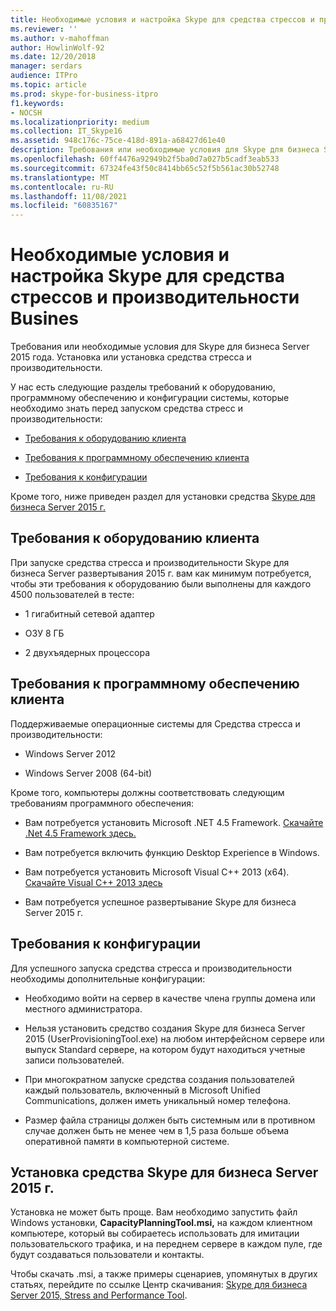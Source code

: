 ```yaml
---
title: Необходимые условия и настройка Skype для средства стрессов и производительности Busines
ms.reviewer: ''
ms.author: v-mahoffman
author: HowlinWolf-92
ms.date: 12/20/2018
manager: serdars
audience: ITPro
ms.topic: article
ms.prod: skype-for-business-itpro
f1.keywords:
- NOCSH
ms.localizationpriority: medium
ms.collection: IT_Skype16
ms.assetid: 948c176c-75ce-418d-891a-a68427d61e40
description: Требования или необходимые условия для Skype для бизнеса Server 2015 года. Установка или установка средства стресса и производительности.
ms.openlocfilehash: 60ff4476a92949b2f5ba0d7a027b5cadf3eab533
ms.sourcegitcommit: 67324fe43f50c8414bb65c52f5b561ac30b52748
ms.translationtype: MT
ms.contentlocale: ru-RU
ms.lasthandoff: 11/08/2021
ms.locfileid: "60835167"
---
```

# <a name="prerequisites-and-setup-for-the-skype-for-busines-stress-and-performance-tool"></a>Необходимые условия и настройка Skype для средства стрессов и производительности Busines
 
Требования или необходимые условия для Skype для бизнеса Server 2015 года. Установка или установка средства стресса и производительности.
  
У нас есть следующие разделы требований к оборудованию, программному обеспечению и конфигурации системы, которые необходимо знать перед запуском средства стресс и производительности:
  
- [Требования к оборудованию клиента](prerequisites-and-setup.md#ClientHardwareReqs)
    
- [Требования к программному обеспечению клиента](prerequisites-and-setup.md#ClientSoftwareReqs)
    
- [Требования к конфигурации](prerequisites-and-setup.md#ConfigReqs)
    
Кроме того, ниже приведен раздел для установки средства [Skype для бизнеса Server 2015 г.](prerequisites-and-setup.md#Installing)
  
## <a name="client-hardware-requirements"></a>Требования к оборудованию клиента
<a name="ClientHardwareReqs"> </a>

При запуске средства стресса и производительности Skype для бизнеса Server развертывания 2015 г. вам как минимум потребуется, чтобы эти требования к оборудованию были выполнены для каждого 4500 пользователей в тесте:
  
- 1 гигабитный сетевой адаптер
    
- ОЗУ 8 ГБ
    
- 2 двухъядерных процессора
    
## <a name="client-software-requirements"></a>Требования к программному обеспечению клиента
<a name="ClientSoftwareReqs"> </a>

Поддерживаемые операционные системы для Средства стресса и производительности:
  
- Windows Server 2012
    
- Windows Server 2008 (64-bit)
    
Кроме того, компьютеры должны соответствовать следующим требованиям программного обеспечения:
  
- Вам потребуется установить Microsoft .NET 4.5 Framework. [Скачайте .Net 4.5 Framework здесь.](https://www.microsoft.com/download/details.aspx?id=30653)
    
- Вам потребуется включить функцию Desktop Experience в Windows.
    
- Вам потребуется установить Microsoft Visual C++ 2013 (x64). [Скачайте Visual C++ 2013 здесь](https://www.microsoft.com/download/details.aspx?id=40784)
    
- Вам потребуется успешное развертывание Skype для бизнеса Server 2015 г.
    
## <a name="configuration-requirements"></a>Требования к конфигурации
<a name="ConfigReqs"> </a>

Для успешного запуска средства стресса и производительности необходимы дополнительные конфигурации:
  
- Необходимо войти на сервер в качестве члена группы домена или местного администратора.
    
- Нельзя установить средство создания Skype для бизнеса Server 2015 (UserProvisioningTool.exe) на любом интерфейсном сервере или выпуск Standard сервере, на котором будут находиться учетные записи пользователей.
    
- При многократном запуске средства создания пользователей каждый пользователь, включенный в Microsoft Unified Communications, должен иметь уникальный номер телефона.
    
- Размер файла страницы должен быть системным или в противном случае должен быть не менее чем в 1,5 раза больше объема оперативной памяти в компьютерной системе.
    
## <a name="installing-the-skype-for-business-server-2015-stress-and-performance-tool"></a>Установка средства Skype для бизнеса Server 2015 г.
<a name="Installing"> </a>

Установка не может быть проще. Вам необходимо запустить файл Windows установки, **CapacityPlanningTool.msi,** на каждом клиентном компьютере, который вы собираетесь использовать для имитации пользовательского трафика, и на переднем сервере в каждом пуле, где будут создаваться пользователи и контакты.
  
Чтобы скачать .msi, а также примеры сценариев, упомянутых в других статьях, перейдите по ссылке Центр скачивания: [Skype для бизнеса Server 2015, Stress and Performance Tool](https://www.microsoft.com/download/details.aspx?id=50367).
  

